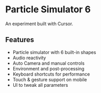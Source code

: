 # Particle Simulator 6
An experiment built with Cursor.

## Features
- Particle simulator with 6 built-in shapes
- Audio reactivity
- Auto Camera and manual controls
- Environment and post-processing
- Keyboard shortcuts for performance
- Touch & gesture support on mobile
- UI to tweak all parameters